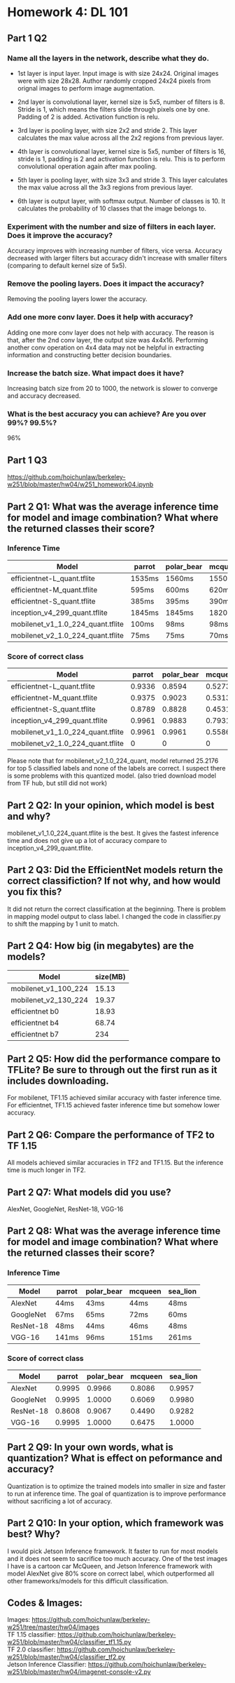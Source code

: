 # Homework 4: DL 101

## Part 1 Q2

### Name all the layers in the network, describe what they do.

- 1st layer is input layer.  Input image is with size 24x24. Original images were with size 28x28. Author randomly cropped 24x24 pixels from orignal images to perform image augmentation.

- 2nd layer is convolutional layer, kernel size is 5x5, number of filters is 8. Stride is 1, which means the filters slide through pixels one by one. Padding of 2 is added. Activation function is relu.  

- 3rd layer is pooling layer, with size 2x2 and stride 2. This layer calculates the max value across all the 2x2 regions from previous layer.  

- 4th layer is convolutional layer, kernel size is 5x5, number of filters is 16, stride is 1, padding is 2 and activation function is relu. This is to perform convolutional operation again after max pooling.

- 5th layer is pooling layer, with size 3x3 and stride 3. This layer calculates the max value across all the 3x3 regions from previous layer.  

- 6th layer is output layer, with softmax output. Number of classes is 10. It calculates the probability of 10 classes that the image belongs to.  

### Experiment with the number and size of filters in each layer. Does it improve the accuracy?  

Accuracy improves with increasing number of filters, vice versa. Accuracy decreased with larger filters but accuracy didn't increase with smaller filters (comparing to default kernel size of 5x5).    

### Remove the pooling layers. Does it impact the accuracy?  

Removing the pooling layers lower the accuracy.  

### Add one more conv layer. Does it help with accuracy?

Adding one more conv layer does not help with accuracy. The reason is that, after the 2nd conv layer, the output size was 4x4x16. Performing another conv operation on 4x4 data may not be helpful in extracting information and constructing better decision boundaries.

### Increase the batch size. What impact does it have?

Increasing batch size from 20 to 1000, the network is slower to converge and accuracy decreased.

### What is the best accuracy you can achieve? Are you over 99%? 99.5%?

96%

## Part 1 Q3 

https://github.com/hoichunlaw/berkeley-w251/blob/master/hw04/w251_homework04.ipynb

## Part 2 Q1: What was the average inference time for model and image combination? What where the returned classes their score?  

### Inference Time
Model | parrot | polar_bear | mcqueen | sea_lion |  
--- | --- | --- | --- | ---  
efficientnet-L_quant.tflite | 1535ms | 1560ms | 1550ms | 1545ms |
efficientnet-M_quant.tflite | 595ms | 600ms | 620ms | 610ms |
efficientnet-S_quant.tflite | 385ms | 395ms | 390ms | 390ms |
inception_v4_299_quant.tflite | 1845ms | 1845ms | 1820ms | 1810ms |
mobilenet_v1_1.0_224_quant.tflite | 100ms | 98ms | 98ms | 98ms |
mobilenet_v2_1.0_224_quant.tflite | 75ms | 75ms | 70ms | 70ms |

### Score of correct class
Model | parrot | polar_bear | mcqueen | sea_lion |  
--- | --- | --- | --- | ---  
efficientnet-L_quant.tflite | 0.9336 | 0.8594 | 0.5273 | 0.8555 |
efficientnet-M_quant.tflite | 0.9375 | 0.9023 | 0.5313 | 0.9297 |
efficientnet-S_quant.tflite | 0.8789 | 0.8828 | 0.4531 | 0.9571 |
inception_v4_299_quant.tflite | 0.9961 | 0.9883 | 0.7931 | 0.9961 |
mobilenet_v1_1.0_224_quant.tflite | 0.9961 | 0.9961 | 0.5586 | 0.9961 |
mobilenet_v2_1.0_224_quant.tflite | 0 | 0 | 0 | 0 |

Please note that for mobilenet_v2_1.0_224_quant, model returned 25.2176 for top 5 classified labels and none of the labels are correct. I suspect there is some problems with this quantized model. (also tried download model from TF hub, but still did not work)

## Part 2 Q2: In your opinion, which model is best and why?

mobilenet_v1_1.0_224_quant.tflite is the best. It gives the fastest inference time and does not give up a lot of accuracy compare to inception_v4_299_quant.tflite.

## Part 2 Q3: Did the EfficientNet models return the correct classifiction? If not why, and how would you fix this?

It did not return the correct classification at the beginning. There is problem in mapping model output to class label. I changed the code in classifier.py to shift the mapping by 1 unit to match.

## Part 2 Q4: How big (in megabytes) are the models?

Model | size(MB) |
--- | ---
mobilenet_v1_100_224 | 15.13 |
mobilenet_v2_130_224 | 19.37 |
efficientnet b0 | 18.93 |
efficientnet b4 | 68.74 |
efficientnet b7 | 234 |

## Part 2 Q5: How did the performance compare to TFLite? Be sure to through out the first run as it includes downloading.

For mobilenet, TF1.15 achieved similar accuracy with faster inference time. For efficientnet, TF1.15 achieved faster inference time but somehow lower accuracy.

## Part 2 Q6: Compare the performance of TF2 to TF 1.15

All models achieved similar accuracies in TF2 and TF1.15. But the inference time is much longer in TF2.

## Part 2 Q7: What models did you use?

AlexNet, GoogleNet, ResNet-18, VGG-16

## Part 2 Q8: What was the average inference time for model and image combination? What where the returned classes their score?

### Inference Time
Model | parrot | polar_bear | mcqueen | sea_lion |  
--- | --- | --- | --- | ---  
AlexNet | 44ms | 43ms | 44ms | 48ms |
GoogleNet | 67ms | 65ms | 72ms | 60ms |
ResNet-18 | 48ms | 44ms | 46ms | 48ms |
VGG-16 | 141ms | 96ms | 151ms | 261ms |

### Score of correct class
Model | parrot | polar_bear | mcqueen | sea_lion |  
--- | --- | --- | --- | ---  
AlexNet | 0.9995 | 0.9966 | 0.8086 | 0.9957 |
GoogleNet | 0.9995 | 1.0000 | 0.6069 | 0.9980 |
ResNet-18 | 0.8608 | 0.9067 | 0.4490 | 0.9282 |
VGG-16 | 0.9995 | 1.0000 | 0.6475 | 1.0000 |

## Part 2 Q9: In your own words, what is quantization? What is effect on peformance and accuracy?

Quantization is to optimize the trained models into smaller in size and faster to run at inference time. The goal of quantization is to improve performance without sacrificing a lot of accuracy.

## Part 2 Q10: In your option, which framework was best? Why?

I would pick Jetson Inference framework. It faster to run for most models and it does not seem to sacrifice too much accuracy. One of the test images I have is a cartoon car McQueen, and Jetson Inference framework with model AlexNet give 80% score on correct label, which outperformed all other frameworks/models for this difficult classification.

## Codes & Images:

Images: https://github.com/hoichunlaw/berkeley-w251/tree/master/hw04/images  
TF 1.15 classifier: https://github.com/hoichunlaw/berkeley-w251/blob/master/hw04/classifier_tf1.15.py  
TF 2.0 classifier: https://github.com/hoichunlaw/berkeley-w251/blob/master/hw04/classifier_tf2.py  
Jetson Inference Classifier: https://github.com/hoichunlaw/berkeley-w251/blob/master/hw04/imagenet-console-v2.py  